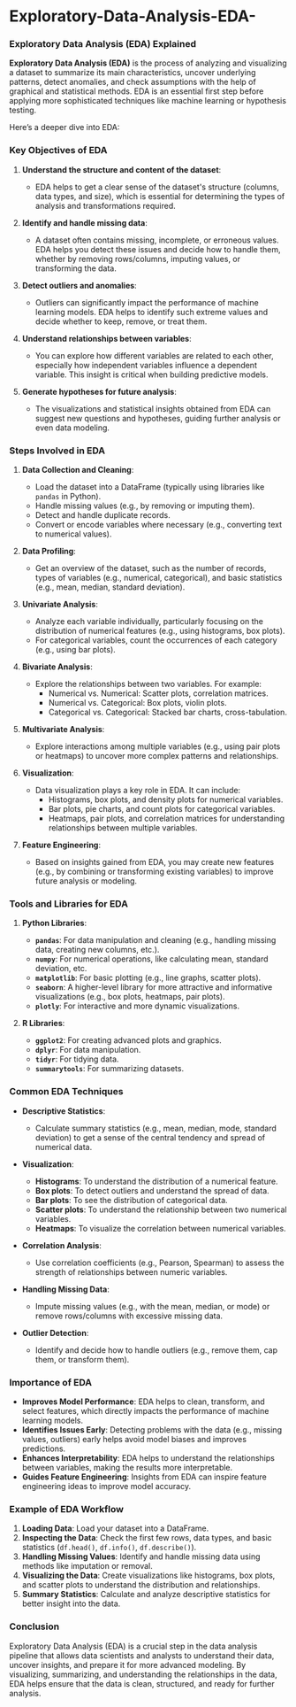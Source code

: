 # Exploratory-Data-Analysis-EDA-

### **Exploratory Data Analysis (EDA) Explained**

**Exploratory Data Analysis (EDA)** is the process of analyzing and visualizing a dataset to summarize its main characteristics, uncover underlying patterns, detect anomalies, and check assumptions with the help of graphical and statistical methods. EDA is an essential first step before applying more sophisticated techniques like machine learning or hypothesis testing.

Here’s a deeper dive into EDA:

### **Key Objectives of EDA**
1. **Understand the structure and content of the dataset**:
   - EDA helps to get a clear sense of the dataset's structure (columns, data types, and size), which is essential for determining the types of analysis and transformations required.

2. **Identify and handle missing data**:
   - A dataset often contains missing, incomplete, or erroneous values. EDA helps you detect these issues and decide how to handle them, whether by removing rows/columns, imputing values, or transforming the data.

3. **Detect outliers and anomalies**:
   - Outliers can significantly impact the performance of machine learning models. EDA helps to identify such extreme values and decide whether to keep, remove, or treat them.

4. **Understand relationships between variables**:
   - You can explore how different variables are related to each other, especially how independent variables influence a dependent variable. This insight is critical when building predictive models.

5. **Generate hypotheses for future analysis**:
   - The visualizations and statistical insights obtained from EDA can suggest new questions and hypotheses, guiding further analysis or even data modeling.

### **Steps Involved in EDA**

1. **Data Collection and Cleaning**:
   - Load the dataset into a DataFrame (typically using libraries like `pandas` in Python).
   - Handle missing values (e.g., by removing or imputing them).
   - Detect and handle duplicate records.
   - Convert or encode variables where necessary (e.g., converting text to numerical values).

2. **Data Profiling**:
   - Get an overview of the dataset, such as the number of records, types of variables (e.g., numerical, categorical), and basic statistics (e.g., mean, median, standard deviation).

3. **Univariate Analysis**:
   - Analyze each variable individually, particularly focusing on the distribution of numerical features (e.g., using histograms, box plots).
   - For categorical variables, count the occurrences of each category (e.g., using bar plots).

4. **Bivariate Analysis**:
   - Explore the relationships between two variables. For example:
     - Numerical vs. Numerical: Scatter plots, correlation matrices.
     - Numerical vs. Categorical: Box plots, violin plots.
     - Categorical vs. Categorical: Stacked bar charts, cross-tabulation.

5. **Multivariate Analysis**:
   - Explore interactions among multiple variables (e.g., using pair plots or heatmaps) to uncover more complex patterns and relationships.

6. **Visualization**:
   - Data visualization plays a key role in EDA. It can include:
     - Histograms, box plots, and density plots for numerical variables.
     - Bar plots, pie charts, and count plots for categorical variables.
     - Heatmaps, pair plots, and correlation matrices for understanding relationships between multiple variables.

7. **Feature Engineering**:
   - Based on insights gained from EDA, you may create new features (e.g., by combining or transforming existing variables) to improve future analysis or modeling.

### **Tools and Libraries for EDA**

1. **Python Libraries**:
   - **`pandas`**: For data manipulation and cleaning (e.g., handling missing data, creating new columns, etc.).
   - **`numpy`**: For numerical operations, like calculating mean, standard deviation, etc.
   - **`matplotlib`**: For basic plotting (e.g., line graphs, scatter plots).
   - **`seaborn`**: A higher-level library for more attractive and informative visualizations (e.g., box plots, heatmaps, pair plots).
   - **`plotly`**: For interactive and more dynamic visualizations.
   
2. **R Libraries**:
   - **`ggplot2`**: For creating advanced plots and graphics.
   - **`dplyr`**: For data manipulation.
   - **`tidyr`**: For tidying data.
   - **`summarytools`**: For summarizing datasets.

### **Common EDA Techniques**

- **Descriptive Statistics**:
  - Calculate summary statistics (e.g., mean, median, mode, standard deviation) to get a sense of the central tendency and spread of numerical data.
  
- **Visualization**:
  - **Histograms**: To understand the distribution of a numerical feature.
  - **Box plots**: To detect outliers and understand the spread of data.
  - **Bar plots**: To see the distribution of categorical data.
  - **Scatter plots**: To understand the relationship between two numerical variables.
  - **Heatmaps**: To visualize the correlation between numerical variables.

- **Correlation Analysis**:
  - Use correlation coefficients (e.g., Pearson, Spearman) to assess the strength of relationships between numeric variables.

- **Handling Missing Data**:
  - Impute missing values (e.g., with the mean, median, or mode) or remove rows/columns with excessive missing data.
  
- **Outlier Detection**:
  - Identify and decide how to handle outliers (e.g., remove them, cap them, or transform them).

### **Importance of EDA**

- **Improves Model Performance**: EDA helps to clean, transform, and select features, which directly impacts the performance of machine learning models.
- **Identifies Issues Early**: Detecting problems with the data (e.g., missing values, outliers) early helps avoid model biases and improves predictions.
- **Enhances Interpretability**: EDA helps to understand the relationships between variables, making the results more interpretable.
- **Guides Feature Engineering**: Insights from EDA can inspire feature engineering ideas to improve model accuracy.

### **Example of EDA Workflow**
1. **Loading Data**: Load your dataset into a DataFrame.
2. **Inspecting the Data**: Check the first few rows, data types, and basic statistics (`df.head()`, `df.info()`, `df.describe()`).
3. **Handling Missing Values**: Identify and handle missing data using methods like imputation or removal.
4. **Visualizing the Data**: Create visualizations like histograms, box plots, and scatter plots to understand the distribution and relationships.
5. **Summary Statistics**: Calculate and analyze descriptive statistics for better insight into the data.

### **Conclusion**
Exploratory Data Analysis (EDA) is a crucial step in the data analysis pipeline that allows data scientists and analysts to understand their data, uncover insights, and prepare it for more advanced modeling. By visualizing, summarizing, and understanding the relationships in the data, EDA helps ensure that the data is clean, structured, and ready for further analysis.
